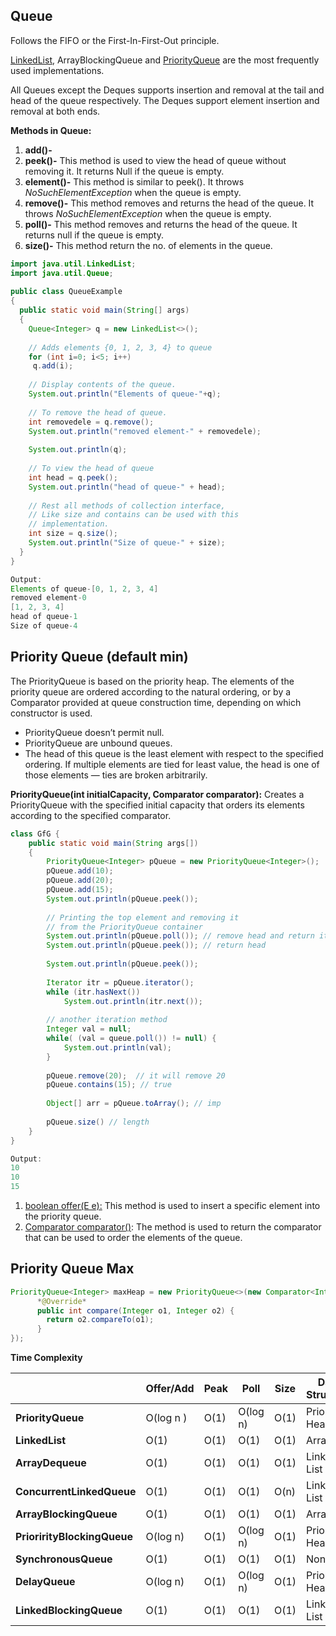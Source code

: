 ## Queue

Follows the FIFO or the First-In-First-Out principle.

[LinkedList](https://www.geeksforgeeks.org/linked-list-in-java/), ArrayBlockingQueue and [PriorityQueue](https://www.geeksforgeeks.org/priority-queue-class-in-java-2/) are the most frequently used implementations.

All Queues except the Deques supports insertion and removal at the tail and head of the queue respectively. The Deques support element insertion and removal at both ends.

**Methods in Queue:**

1. **add()-**
2. **peek()-** This method is used to view the head of queue without removing it. It returns Null if the queue is empty.
3. **element()-** This method is similar to peek(). It throws *NoSuchElementException* when the queue is empty.
4. **remove()-** This method removes and returns the head of the queue. It throws *NoSuchElementException* when the queue is empty.
5. **poll()-** This method removes and returns the head of the queue. It returns null if the queue is empty.
6. **size()-** This method return the no. of elements in the queue.

```java
import java.util.LinkedList; 
import java.util.Queue; 
  
public class QueueExample 
{ 
  public static void main(String[] args) 
  { 
    Queue<Integer> q = new LinkedList<>(); 
  
    // Adds elements {0, 1, 2, 3, 4} to queue 
    for (int i=0; i<5; i++) 
     q.add(i); 
  
    // Display contents of the queue. 
    System.out.println("Elements of queue-"+q); 
  
    // To remove the head of queue. 
    int removedele = q.remove(); 
    System.out.println("removed element-" + removedele); 
  
    System.out.println(q); 
  
    // To view the head of queue 
    int head = q.peek(); 
    System.out.println("head of queue-" + head); 
  
    // Rest all methods of collection interface, 
    // Like size and contains can be used with this 
    // implementation. 
    int size = q.size(); 
    System.out.println("Size of queue-" + size); 
  } 
} 

Output:
Elements of queue-[0, 1, 2, 3, 4]
removed element-0
[1, 2, 3, 4]
head of queue-1
Size of queue-4
```

## Priority Queue (default min)

The PriorityQueue is based on the priority heap. The elements of the priority queue are ordered according to the natural ordering, or by a Comparator provided at queue construction time, depending on which constructor is used.

- PriorityQueue doesn’t permit null.
- PriorityQueue are unbound queues.
- The head of this queue is the least element with respect to the specified ordering. If multiple elements are tied for least value, the head is one of those elements — ties are broken arbitrarily.

**PriorityQueue(int initialCapacity, Comparator comparator):** Creates a PriorityQueue with the specified initial capacity that orders its elements according to the specified comparator.

```java
class GfG { 
    public static void main(String args[]) 
    { 
        PriorityQueue<Integer> pQueue = new PriorityQueue<Integer>(); 
        pQueue.add(10); 
        pQueue.add(20); 
        pQueue.add(15); 
        System.out.println(pQueue.peek()); 
  
        // Printing the top element and removing it 
        // from the PriorityQueue container 
        System.out.println(pQueue.poll()); // remove head and return it
        System.out.println(pQueue.peek()); // return head
      
      	System.out.println(pQueue.peek());
      
      	Iterator itr = pQueue.iterator(); 
        while (itr.hasNext()) 
            System.out.println(itr.next());
      
      	// another iteration method
      	Integer val = null;
        while( (val = queue.poll()) != null) {
            System.out.println(val);
        }
      
      	pQueue.remove(20);  // it will remove 20
      	pQueue.contains(15); // true
      
      	Object[] arr = pQueue.toArray(); // imp
      
      	pQueue.size() // length
    } 
} 

Output:
10
10
15
```

1. [boolean offer(E e):](https://www.geeksforgeeks.org/priorityqueue-offer-method-in-java/) This method is used to insert a specific element into the priority queue.
2. [Comparator comparator()](https://www.geeksforgeeks.org/priorityqueue-comparator-method-in-java/): The method is used to return the comparator that can be used to order the elements of the queue.

## Priority Queue Max

```java
PriorityQueue<Integer> maxHeap = new PriorityQueue<>(new Comparator<Integer>() {
      *@Override*
      public int compare(Integer o1, Integer o2) {
        return o2.compareTo(o1);
      }
});
```

**Time Complexity**

|                             | **Offer**/Add | **Peak** | **Poll** | **Size** | **Data Structure** |
| :-------------------------- | ------------- | -------- | -------- | -------- | ------------------ |
| **PriorityQueue**           | O(log n )     | O(1)     | O(log n) | O(1)     | Priority Heap      |
| **LinkedList**              | O(1)          | O(1)     | O(1)     | O(1)     | Array              |
| **ArrayDequeue**            | O(1)          | O(1)     | O(1)     | O(1)     | Linked List        |
| **ConcurrentLinkedQueue**   | O(1)          | O(1)     | O(1)     | O(n)     | Linked List        |
| **ArrayBlockingQueue**      | O(1)          | O(1)     | O(1)     | O(1)     | Array              |
| **PriorirityBlockingQueue** | O(log n)      | O(1)     | O(log n) | O(1)     | Priority Heap      |
| **SynchronousQueue**        | O(1)          | O(1)     | O(1)     | O(1)     | None!              |
| **DelayQueue**              | O(log n)      | O(1)     | O(log n) | O(1)     | Priority Heap      |
| **LinkedBlockingQueue**     | O(1)          | O(1)     | O(1)     | O(1)     | Linked List        |

